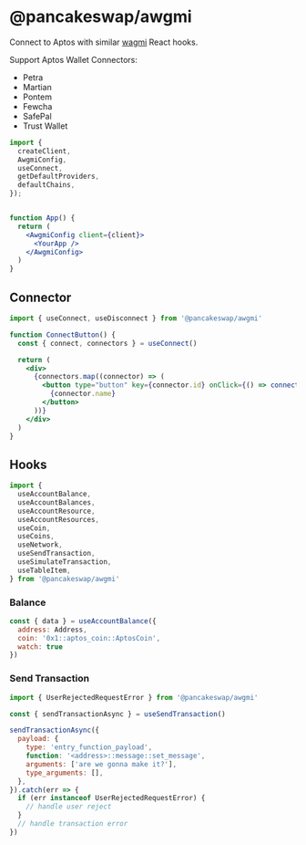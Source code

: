 # @pancakeswap/awgmi

Connect to Aptos with similar [wagmi](https://github.com/wagmi-dev/wagmi) React hooks.

Support Aptos Wallet Connectors:
- Petra
- Martian
- Pontem
- Fewcha
- SafePal
- Trust Wallet


```jsx
import {
  createClient,
  AwgmiConfig,
  useConnect,
  getDefaultProviders,
  defaultChains,
});


function App() {
  return (
    <AwgmiConfig client={client}>
      <YourApp />
    </AwgmiConfig>
  )
}
```


## Connector
```jsx
import { useConnect, useDisconnect } from '@pancakeswap/awgmi'

function ConnectButton() {
  const { connect, connectors } = useConnect()

  return (
    <div>
      {connectors.map((connector) => (
        <button type="button" key={connector.id} onClick={() => connect({ connector, networkName: 'mainnet' })}>
          {connector.name}
        </button>
      ))}
    </div>
  )
}
```


## Hooks
```jsx
import {
  useAccountBalance,
  useAccountBalances,
  useAccountResource,
  useAccountResources,
  useCoin,
  useCoins,
  useNetwork,
  useSendTransaction,
  useSimulateTransaction,
  useTableItem,
} from '@pancakeswap/awgmi'
```

### Balance
```js
const { data } = useAccountBalance({
  address: Address,
  coin: '0x1::aptos_coin::AptosCoin',
  watch: true
})
```

### Send Transaction
```js
import { UserRejectedRequestError } from '@pancakeswap/awgmi'

const { sendTransactionAsync } = useSendTransaction()

sendTransactionAsync({
  payload: {
    type: 'entry_function_payload',
    function: '<address>::message::set_message',
    arguments: ['are we gonna make it?'],
    type_arguments: [],
  },
}).catch(err => {
  if (err instanceof UserRejectedRequestError) {
    // handle user reject
  }
  // handle transaction error
})
```